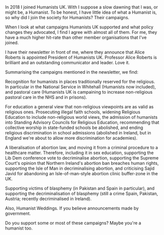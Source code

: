 [brutal]: #title "I am a Humanist"
[brutal]: #author "David Jones"
[brutal]: #date "2019-01-02"

In 2018 I joined Humanists UK.
With I suppose a slow dawning that I was, or might be, a
Humanist.
To be honest, I have little idea of what a Humanist is,
so why did I join the society for Humanists?
Their campaigns.

When I look at what campaigns Humanists UK supported and what
policy changes they advocated, I find I agree with almost all of them.
For me, they have a much higher hit-rate than
other member organisations that I've joined.

I have their newsletter in front of me, where they announce that
Alice Roberts is appointed President of Humanists UK.
Professor Alice Roberts is brilliant and an outstanding
communicator and leader. Love it.

Summarising the campaigns mentioned in the newsletter, we find:

Recognition for humanists in places traditionally reserved for
the religious.
In particular in the National Service in
Whitehall (Humanists now included), and pastoral care (Humanists
UK is campaining to increase non-religious pastoral care in the
NHS and in prisons).

For education a general view that non-religious viewpoints are
as valid as religious ones. Prosecuting illegal faith schools,
widening Religious Education to include non-religious world
views, the admission of humanists into Standing Advisory
Councils for Religious Education, recommending that
collective worship in state-funded schools be abolished,
and ending religious discrimination in school admissions
(abolished in Ireland, but in England we're about to allow more
discrimination for academies).

A liberalisation of abortion law, and moving it from a criminal
procedure to a healthcare matter. Therefore, including it in sex
education, supporting the Lib Dem conference vote to
decriminalise abortion, supporting the Supreme Court's opinion
that Northern Ireland's abortion ban breaches human rights,
supporting the Isle of Man in decriminalising abortion, and
criticising Sajid Javid for abandoning an Isle-of-man-style
abortion clinic buffer-zone in the UK.

Supporting victims of blasphemy (in Pakistan and Spain in
particular), and supporting the decriminalisation of blasphemy
(still a crime Spain, Pakistan, Austria; recently decriminalised
in Ireland).

Also, Humanist Weddings. If you believe announcements made by
government.

Do you support some or most of these campaigns?
Maybe you're a humanist too.
